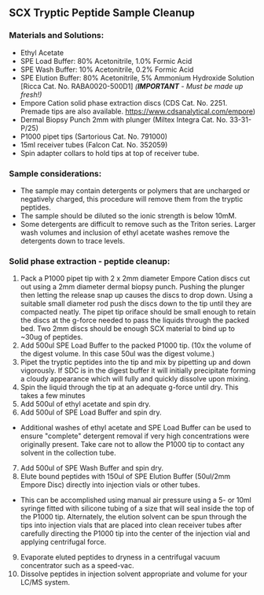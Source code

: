 ## SCX Tryptic Peptide Sample Cleanup
### Materials and Solutions:
- Ethyl Acetate
- SPE Load Buffer: 80% Acetonitrile, 1.0% Formic Acid
- SPE Wash Buffer: 10% Acetonitrile, 0.2% Formic Acid
- SPE Elution Buffer: 80% Acetonitrile, 5% Ammonium Hydroxide Solution [Ricca Cat. No. RABA0020-500D1] *(__IMPORTANT__ - Must be made up fresh!)*
- Empore Cation solid phase extraction discs (CDS Cat. No. 2251.
  Premade tips are also available. https://www.cdsanalytical.com/empore)
- Dermal Biopsy Punch 2mm with plunger (Miltex Integra Cat. No. 33-31-P/25)
- P1000 pipet tips (Sartorious Cat. No. 791000)
- 15ml receiver tubes (Falcon Cat. No. 352059)
- Spin adapter collars to hold tips at top of receiver tube.

### Sample considerations:
- The sample may contain detergents or polymers that are uncharged or negatively charged, this procedure will remove them from the tryptic peptides.
- The sample should be diluted so the ionic strength is below 10mM.
- Some detergents are difficult to remove such as the Triton series.  Larger wash volumes and inclusion of ethyl acetate washes remove the detergents down to trace levels.  

### Solid phase extraction - peptide cleanup:
1. Pack a P1000 pipet tip with 2 x 2mm diameter Empore Cation discs cut out using a 2mm diameter dermal biopsy punch. Pushing the plunger then letting the release snap up causes the discs to drop down.  Using a suitable small diameter rod push the discs down to the tip until they are compacted neatly. The pipet tip oriface should be small enough to retain the discs at the g-force needed to pass the liquids through the packed bed.  Two 2mm discs should be enough SCX material to bind up to ~30ug of peptides.
2. Add 500ul SPE Load Buffer to the packed P1000 tip. (10x the volume of the digest volume. In this case 50ul was the digest volume.)
3. Pipet the tryptic peptides into the tip and mix by pipetting up and down vigorously. If SDC is in the digest buffer it will initially precipitate forming a cloudy appearance which will fully and quickly dissolve upon mixing.
4. Spin the liquid through the tip at an adequate g-force until dry.  This takes a few minutes
5. Add 500ul of ethyl acetate and spin dry.
6. Add 500ul of SPE Load Buffer and spin dry.
- Additional washes of ethyl acetate and SPE Load Buffer can be used to ensure "complete" detergent removal if very high concentrations were originally present.  Take care not to allow the P1000 tip to contact any solvent in the collection tube.
7. Add 500ul of SPE Wash Buffer and spin dry.
8. Elute bound peptides with 150ul of SPE Elution Buffer (50ul/2mm Empore Disc) directly into injection vials or other tubes.
- This can be accomplished using manual air pressure using a 5- or 10ml syringe fitted with silicone tubing of a size that will seal inside the top of the P1000 tip.
Alternately, the elution solvent can be spun through the tips into injection vials that are placed into clean receiver tubes after carefully directing the P1000 tip into the center of the injection vial and applying centrifugal force.
9. Evaporate eluted peptides to dryness in a centrifugal vacuum concentrator such as a speed-vac.
10. Dissolve peptides in injection solvent appropriate and volume for your LC/MS system.
